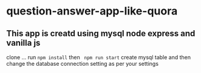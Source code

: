 # question-answer-app-like-quora
## This app is creatd using mysql node express and vanilla js
clone ...
run ``` npm install ```
then ``` npm run start```
create mysql table and then change the database connection setting as per your settings

